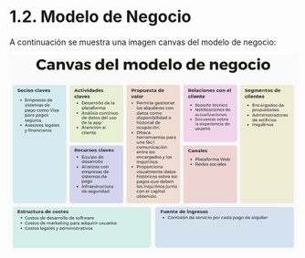 # 1.2. Modelo de Negocio

A continuación se muestra una imagen canvas del modelo de negocio:

![Sebastian Camayo](Canvas_image.png)


